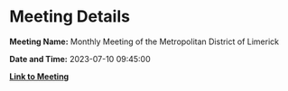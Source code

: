 # Meeting Details

**Meeting Name:** Monthly Meeting of the Metropolitan District of Limerick

**Date and Time:** 2023-07-10 09:45:00

**[Link to Meeting](https://www.limerick.ie/council/whats-on/monthly-meeting-of-the-metropolitan-district-of-limerick-4)**
